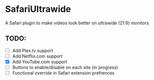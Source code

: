 # SafariUltrawide
A Safari plugin to make videos look better on ultrawide (21:9) monitors

## TODO:
- [ ] Add Plex.tv support
- [ ] Add Netflix.com support
- [x] Add YouTube.com support
- [ ] Buttons to enable/disable on each site (in progress)
- [ ] Functional override in Safari extension prefrences
